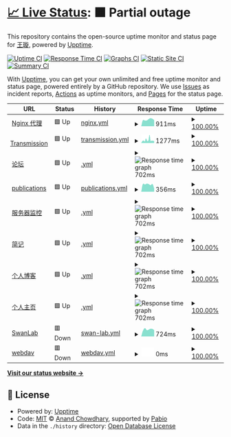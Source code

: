 # [📈 Live Status](https://shaoyaoqian.github.io/uptime): <!--live status--> **🟧 Partial outage**

This repository contains the open-source uptime monitor and status page for [王璇](https://blog.pengfeima.cn), powered by [Upptime](https://github.com/upptime/upptime).

[![Uptime CI](https://github.com/shaoyaoqian/uptime/workflows/Uptime%20CI/badge.svg)](https://github.com/shaoyaoqian/uptime/actions?query=workflow%3A%22Uptime+CI%22)
[![Response Time CI](https://github.com/shaoyaoqian/uptime/workflows/Response%20Time%20CI/badge.svg)](https://github.com/shaoyaoqian/uptime/actions?query=workflow%3A%22Response+Time+CI%22)
[![Graphs CI](https://github.com/shaoyaoqian/uptime/workflows/Graphs%20CI/badge.svg)](https://github.com/shaoyaoqian/uptime/actions?query=workflow%3A%22Graphs+CI%22)
[![Static Site CI](https://github.com/shaoyaoqian/uptime/workflows/Static%20Site%20CI/badge.svg)](https://github.com/shaoyaoqian/uptime/actions?query=workflow%3A%22Static+Site+CI%22)
[![Summary CI](https://github.com/shaoyaoqian/uptime/workflows/Summary%20CI/badge.svg)](https://github.com/shaoyaoqian/uptime/actions?query=workflow%3A%22Summary+CI%22)

With [Upptime](https://upptime.js.org), you can get your own unlimited and free uptime monitor and status page, powered entirely by a GitHub repository. We use [Issues](https://github.com/shaoyaoqian/uptime/issues) as incident reports, [Actions](https://github.com/shaoyaoqian/uptime/actions) as uptime monitors, and [Pages](https://shaoyaoqian.github.io/uptime) for the status page.

<!--start: status pages-->
<!-- This summary is generated by Upptime (https://github.com/upptime/upptime) -->
<!-- Do not edit this manually, your changes will be overwritten -->
<!-- prettier-ignore -->
| URL | Status | History | Response Time | Uptime |
| --- | ------ | ------- | ------------- | ------ |
| <img alt="" src="https://icons.duckduckgo.com/ip3/proxy.pengfeima.cn.ico" height="13"> [Nginx 代理](https://proxy.pengfeima.cn) | 🟩 Up | [nginx.yml](https://github.com/shaoyaoqian-sites/uptime/commits/HEAD/history/nginx.yml) | <details><summary><img alt="Response time graph" src="./graphs/nginx/response-time-week.png" height="20"> 911ms</summary><br><a href="https://shaoyaoqian-sites.github.io/uptime/history/nginx"><img alt="Response time 915" src="https://img.shields.io/endpoint?url=https%3A%2F%2Fraw.githubusercontent.com%2Fshaoyaoqian-sites%2Fuptime%2FHEAD%2Fapi%2Fnginx%2Fresponse-time.json"></a><br><a href="https://shaoyaoqian-sites.github.io/uptime/history/nginx"><img alt="24-hour response time 844" src="https://img.shields.io/endpoint?url=https%3A%2F%2Fraw.githubusercontent.com%2Fshaoyaoqian-sites%2Fuptime%2FHEAD%2Fapi%2Fnginx%2Fresponse-time-day.json"></a><br><a href="https://shaoyaoqian-sites.github.io/uptime/history/nginx"><img alt="7-day response time 911" src="https://img.shields.io/endpoint?url=https%3A%2F%2Fraw.githubusercontent.com%2Fshaoyaoqian-sites%2Fuptime%2FHEAD%2Fapi%2Fnginx%2Fresponse-time-week.json"></a><br><a href="https://shaoyaoqian-sites.github.io/uptime/history/nginx"><img alt="30-day response time 926" src="https://img.shields.io/endpoint?url=https%3A%2F%2Fraw.githubusercontent.com%2Fshaoyaoqian-sites%2Fuptime%2FHEAD%2Fapi%2Fnginx%2Fresponse-time-month.json"></a><br><a href="https://shaoyaoqian-sites.github.io/uptime/history/nginx"><img alt="1-year response time 915" src="https://img.shields.io/endpoint?url=https%3A%2F%2Fraw.githubusercontent.com%2Fshaoyaoqian-sites%2Fuptime%2FHEAD%2Fapi%2Fnginx%2Fresponse-time-year.json"></a></details> | <details><summary><a href="https://shaoyaoqian-sites.github.io/uptime/history/nginx">100.00%</a></summary><a href="https://shaoyaoqian-sites.github.io/uptime/history/nginx"><img alt="All-time uptime 99.81%" src="https://img.shields.io/endpoint?url=https%3A%2F%2Fraw.githubusercontent.com%2Fshaoyaoqian-sites%2Fuptime%2FHEAD%2Fapi%2Fnginx%2Fuptime.json"></a><br><a href="https://shaoyaoqian-sites.github.io/uptime/history/nginx"><img alt="24-hour uptime 100.00%" src="https://img.shields.io/endpoint?url=https%3A%2F%2Fraw.githubusercontent.com%2Fshaoyaoqian-sites%2Fuptime%2FHEAD%2Fapi%2Fnginx%2Fuptime-day.json"></a><br><a href="https://shaoyaoqian-sites.github.io/uptime/history/nginx"><img alt="7-day uptime 100.00%" src="https://img.shields.io/endpoint?url=https%3A%2F%2Fraw.githubusercontent.com%2Fshaoyaoqian-sites%2Fuptime%2FHEAD%2Fapi%2Fnginx%2Fuptime-week.json"></a><br><a href="https://shaoyaoqian-sites.github.io/uptime/history/nginx"><img alt="30-day uptime 99.94%" src="https://img.shields.io/endpoint?url=https%3A%2F%2Fraw.githubusercontent.com%2Fshaoyaoqian-sites%2Fuptime%2FHEAD%2Fapi%2Fnginx%2Fuptime-month.json"></a><br><a href="https://shaoyaoqian-sites.github.io/uptime/history/nginx"><img alt="1-year uptime 99.81%" src="https://img.shields.io/endpoint?url=https%3A%2F%2Fraw.githubusercontent.com%2Fshaoyaoqian-sites%2Fuptime%2FHEAD%2Fapi%2Fnginx%2Fuptime-year.json"></a></details>
| <img alt="" src="https://icons.duckduckgo.com/ip3/transmission.pengfeima.cn.ico" height="13"> [Transmission](https://transmission.pengfeima.cn) | 🟩 Up | [transmission.yml](https://github.com/shaoyaoqian-sites/uptime/commits/HEAD/history/transmission.yml) | <details><summary><img alt="Response time graph" src="./graphs/transmission/response-time-week.png" height="20"> 1277ms</summary><br><a href="https://shaoyaoqian-sites.github.io/uptime/history/transmission"><img alt="Response time 966" src="https://img.shields.io/endpoint?url=https%3A%2F%2Fraw.githubusercontent.com%2Fshaoyaoqian-sites%2Fuptime%2FHEAD%2Fapi%2Ftransmission%2Fresponse-time.json"></a><br><a href="https://shaoyaoqian-sites.github.io/uptime/history/transmission"><img alt="24-hour response time 892" src="https://img.shields.io/endpoint?url=https%3A%2F%2Fraw.githubusercontent.com%2Fshaoyaoqian-sites%2Fuptime%2FHEAD%2Fapi%2Ftransmission%2Fresponse-time-day.json"></a><br><a href="https://shaoyaoqian-sites.github.io/uptime/history/transmission"><img alt="7-day response time 1277" src="https://img.shields.io/endpoint?url=https%3A%2F%2Fraw.githubusercontent.com%2Fshaoyaoqian-sites%2Fuptime%2FHEAD%2Fapi%2Ftransmission%2Fresponse-time-week.json"></a><br><a href="https://shaoyaoqian-sites.github.io/uptime/history/transmission"><img alt="30-day response time 1032" src="https://img.shields.io/endpoint?url=https%3A%2F%2Fraw.githubusercontent.com%2Fshaoyaoqian-sites%2Fuptime%2FHEAD%2Fapi%2Ftransmission%2Fresponse-time-month.json"></a><br><a href="https://shaoyaoqian-sites.github.io/uptime/history/transmission"><img alt="1-year response time 966" src="https://img.shields.io/endpoint?url=https%3A%2F%2Fraw.githubusercontent.com%2Fshaoyaoqian-sites%2Fuptime%2FHEAD%2Fapi%2Ftransmission%2Fresponse-time-year.json"></a></details> | <details><summary><a href="https://shaoyaoqian-sites.github.io/uptime/history/transmission">100.00%</a></summary><a href="https://shaoyaoqian-sites.github.io/uptime/history/transmission"><img alt="All-time uptime 99.97%" src="https://img.shields.io/endpoint?url=https%3A%2F%2Fraw.githubusercontent.com%2Fshaoyaoqian-sites%2Fuptime%2FHEAD%2Fapi%2Ftransmission%2Fuptime.json"></a><br><a href="https://shaoyaoqian-sites.github.io/uptime/history/transmission"><img alt="24-hour uptime 100.00%" src="https://img.shields.io/endpoint?url=https%3A%2F%2Fraw.githubusercontent.com%2Fshaoyaoqian-sites%2Fuptime%2FHEAD%2Fapi%2Ftransmission%2Fuptime-day.json"></a><br><a href="https://shaoyaoqian-sites.github.io/uptime/history/transmission"><img alt="7-day uptime 100.00%" src="https://img.shields.io/endpoint?url=https%3A%2F%2Fraw.githubusercontent.com%2Fshaoyaoqian-sites%2Fuptime%2FHEAD%2Fapi%2Ftransmission%2Fuptime-week.json"></a><br><a href="https://shaoyaoqian-sites.github.io/uptime/history/transmission"><img alt="30-day uptime 100.00%" src="https://img.shields.io/endpoint?url=https%3A%2F%2Fraw.githubusercontent.com%2Fshaoyaoqian-sites%2Fuptime%2FHEAD%2Fapi%2Ftransmission%2Fuptime-month.json"></a><br><a href="https://shaoyaoqian-sites.github.io/uptime/history/transmission"><img alt="1-year uptime 99.97%" src="https://img.shields.io/endpoint?url=https%3A%2F%2Fraw.githubusercontent.com%2Fshaoyaoqian-sites%2Fuptime%2FHEAD%2Fapi%2Ftransmission%2Fuptime-year.json"></a></details>
| <img alt="" src="https://icons.duckduckgo.com/ip3/talk.pengfeima.cn.ico" height="13"> [论坛](https://talk.pengfeima.cn) | 🟩 Up | [.yml](https://github.com/shaoyaoqian-sites/uptime/commits/HEAD/history/.yml) | <details><summary><img alt="Response time graph" src="./graphs//response-time-week.png" height="20"> 702ms</summary><br><a href="https://shaoyaoqian-sites.github.io/uptime/history/"><img alt="Response time 783" src="https://img.shields.io/endpoint?url=https%3A%2F%2Fraw.githubusercontent.com%2Fshaoyaoqian-sites%2Fuptime%2FHEAD%2Fapi%2F%2Fresponse-time.json"></a><br><a href="https://shaoyaoqian-sites.github.io/uptime/history/"><img alt="24-hour response time 633" src="https://img.shields.io/endpoint?url=https%3A%2F%2Fraw.githubusercontent.com%2Fshaoyaoqian-sites%2Fuptime%2FHEAD%2Fapi%2F%2Fresponse-time-day.json"></a><br><a href="https://shaoyaoqian-sites.github.io/uptime/history/"><img alt="7-day response time 702" src="https://img.shields.io/endpoint?url=https%3A%2F%2Fraw.githubusercontent.com%2Fshaoyaoqian-sites%2Fuptime%2FHEAD%2Fapi%2F%2Fresponse-time-week.json"></a><br><a href="https://shaoyaoqian-sites.github.io/uptime/history/"><img alt="30-day response time 708" src="https://img.shields.io/endpoint?url=https%3A%2F%2Fraw.githubusercontent.com%2Fshaoyaoqian-sites%2Fuptime%2FHEAD%2Fapi%2F%2Fresponse-time-month.json"></a><br><a href="https://shaoyaoqian-sites.github.io/uptime/history/"><img alt="1-year response time 783" src="https://img.shields.io/endpoint?url=https%3A%2F%2Fraw.githubusercontent.com%2Fshaoyaoqian-sites%2Fuptime%2FHEAD%2Fapi%2F%2Fresponse-time-year.json"></a></details> | <details><summary><a href="https://shaoyaoqian-sites.github.io/uptime/history/">100.00%</a></summary><a href="https://shaoyaoqian-sites.github.io/uptime/history/"><img alt="All-time uptime 62.14%" src="https://img.shields.io/endpoint?url=https%3A%2F%2Fraw.githubusercontent.com%2Fshaoyaoqian-sites%2Fuptime%2FHEAD%2Fapi%2F%2Fuptime.json"></a><br><a href="https://shaoyaoqian-sites.github.io/uptime/history/"><img alt="24-hour uptime 100.00%" src="https://img.shields.io/endpoint?url=https%3A%2F%2Fraw.githubusercontent.com%2Fshaoyaoqian-sites%2Fuptime%2FHEAD%2Fapi%2F%2Fuptime-day.json"></a><br><a href="https://shaoyaoqian-sites.github.io/uptime/history/"><img alt="7-day uptime 100.00%" src="https://img.shields.io/endpoint?url=https%3A%2F%2Fraw.githubusercontent.com%2Fshaoyaoqian-sites%2Fuptime%2FHEAD%2Fapi%2F%2Fuptime-week.json"></a><br><a href="https://shaoyaoqian-sites.github.io/uptime/history/"><img alt="30-day uptime 99.94%" src="https://img.shields.io/endpoint?url=https%3A%2F%2Fraw.githubusercontent.com%2Fshaoyaoqian-sites%2Fuptime%2FHEAD%2Fapi%2F%2Fuptime-month.json"></a><br><a href="https://shaoyaoqian-sites.github.io/uptime/history/"><img alt="1-year uptime 62.14%" src="https://img.shields.io/endpoint?url=https%3A%2F%2Fraw.githubusercontent.com%2Fshaoyaoqian-sites%2Fuptime%2FHEAD%2Fapi%2F%2Fuptime-year.json"></a></details>
| <img alt="" src="https://icons.duckduckgo.com/ip3/publications.pengfeima.cn.ico" height="13"> [publications](https://publications.pengfeima.cn/publications) | 🟩 Up | [publications.yml](https://github.com/shaoyaoqian-sites/uptime/commits/HEAD/history/publications.yml) | <details><summary><img alt="Response time graph" src="./graphs/publications/response-time-week.png" height="20"> 356ms</summary><br><a href="https://shaoyaoqian-sites.github.io/uptime/history/publications"><img alt="Response time 324" src="https://img.shields.io/endpoint?url=https%3A%2F%2Fraw.githubusercontent.com%2Fshaoyaoqian-sites%2Fuptime%2FHEAD%2Fapi%2Fpublications%2Fresponse-time.json"></a><br><a href="https://shaoyaoqian-sites.github.io/uptime/history/publications"><img alt="24-hour response time 157" src="https://img.shields.io/endpoint?url=https%3A%2F%2Fraw.githubusercontent.com%2Fshaoyaoqian-sites%2Fuptime%2FHEAD%2Fapi%2Fpublications%2Fresponse-time-day.json"></a><br><a href="https://shaoyaoqian-sites.github.io/uptime/history/publications"><img alt="7-day response time 356" src="https://img.shields.io/endpoint?url=https%3A%2F%2Fraw.githubusercontent.com%2Fshaoyaoqian-sites%2Fuptime%2FHEAD%2Fapi%2Fpublications%2Fresponse-time-week.json"></a><br><a href="https://shaoyaoqian-sites.github.io/uptime/history/publications"><img alt="30-day response time 329" src="https://img.shields.io/endpoint?url=https%3A%2F%2Fraw.githubusercontent.com%2Fshaoyaoqian-sites%2Fuptime%2FHEAD%2Fapi%2Fpublications%2Fresponse-time-month.json"></a><br><a href="https://shaoyaoqian-sites.github.io/uptime/history/publications"><img alt="1-year response time 324" src="https://img.shields.io/endpoint?url=https%3A%2F%2Fraw.githubusercontent.com%2Fshaoyaoqian-sites%2Fuptime%2FHEAD%2Fapi%2Fpublications%2Fresponse-time-year.json"></a></details> | <details><summary><a href="https://shaoyaoqian-sites.github.io/uptime/history/publications">100.00%</a></summary><a href="https://shaoyaoqian-sites.github.io/uptime/history/publications"><img alt="All-time uptime 76.81%" src="https://img.shields.io/endpoint?url=https%3A%2F%2Fraw.githubusercontent.com%2Fshaoyaoqian-sites%2Fuptime%2FHEAD%2Fapi%2Fpublications%2Fuptime.json"></a><br><a href="https://shaoyaoqian-sites.github.io/uptime/history/publications"><img alt="24-hour uptime 100.00%" src="https://img.shields.io/endpoint?url=https%3A%2F%2Fraw.githubusercontent.com%2Fshaoyaoqian-sites%2Fuptime%2FHEAD%2Fapi%2Fpublications%2Fuptime-day.json"></a><br><a href="https://shaoyaoqian-sites.github.io/uptime/history/publications"><img alt="7-day uptime 100.00%" src="https://img.shields.io/endpoint?url=https%3A%2F%2Fraw.githubusercontent.com%2Fshaoyaoqian-sites%2Fuptime%2FHEAD%2Fapi%2Fpublications%2Fuptime-week.json"></a><br><a href="https://shaoyaoqian-sites.github.io/uptime/history/publications"><img alt="30-day uptime 100.00%" src="https://img.shields.io/endpoint?url=https%3A%2F%2Fraw.githubusercontent.com%2Fshaoyaoqian-sites%2Fuptime%2FHEAD%2Fapi%2Fpublications%2Fuptime-month.json"></a><br><a href="https://shaoyaoqian-sites.github.io/uptime/history/publications"><img alt="1-year uptime 76.81%" src="https://img.shields.io/endpoint?url=https%3A%2F%2Fraw.githubusercontent.com%2Fshaoyaoqian-sites%2Fuptime%2FHEAD%2Fapi%2Fpublications%2Fuptime-year.json"></a></details>
| <img alt="" src="https://icons.duckduckgo.com/ip3/beszel.pengfeima.cn.ico" height="13"> [服务器监控](https://beszel.pengfeima.cn) | 🟩 Up | [.yml](https://github.com/shaoyaoqian-sites/uptime/commits/HEAD/history/.yml) | <details><summary><img alt="Response time graph" src="./graphs//response-time-week.png" height="20"> 702ms</summary><br><a href="https://shaoyaoqian-sites.github.io/uptime/history/"><img alt="Response time 783" src="https://img.shields.io/endpoint?url=https%3A%2F%2Fraw.githubusercontent.com%2Fshaoyaoqian-sites%2Fuptime%2FHEAD%2Fapi%2F%2Fresponse-time.json"></a><br><a href="https://shaoyaoqian-sites.github.io/uptime/history/"><img alt="24-hour response time 633" src="https://img.shields.io/endpoint?url=https%3A%2F%2Fraw.githubusercontent.com%2Fshaoyaoqian-sites%2Fuptime%2FHEAD%2Fapi%2F%2Fresponse-time-day.json"></a><br><a href="https://shaoyaoqian-sites.github.io/uptime/history/"><img alt="7-day response time 702" src="https://img.shields.io/endpoint?url=https%3A%2F%2Fraw.githubusercontent.com%2Fshaoyaoqian-sites%2Fuptime%2FHEAD%2Fapi%2F%2Fresponse-time-week.json"></a><br><a href="https://shaoyaoqian-sites.github.io/uptime/history/"><img alt="30-day response time 708" src="https://img.shields.io/endpoint?url=https%3A%2F%2Fraw.githubusercontent.com%2Fshaoyaoqian-sites%2Fuptime%2FHEAD%2Fapi%2F%2Fresponse-time-month.json"></a><br><a href="https://shaoyaoqian-sites.github.io/uptime/history/"><img alt="1-year response time 783" src="https://img.shields.io/endpoint?url=https%3A%2F%2Fraw.githubusercontent.com%2Fshaoyaoqian-sites%2Fuptime%2FHEAD%2Fapi%2F%2Fresponse-time-year.json"></a></details> | <details><summary><a href="https://shaoyaoqian-sites.github.io/uptime/history/">100.00%</a></summary><a href="https://shaoyaoqian-sites.github.io/uptime/history/"><img alt="All-time uptime 62.14%" src="https://img.shields.io/endpoint?url=https%3A%2F%2Fraw.githubusercontent.com%2Fshaoyaoqian-sites%2Fuptime%2FHEAD%2Fapi%2F%2Fuptime.json"></a><br><a href="https://shaoyaoqian-sites.github.io/uptime/history/"><img alt="24-hour uptime 100.00%" src="https://img.shields.io/endpoint?url=https%3A%2F%2Fraw.githubusercontent.com%2Fshaoyaoqian-sites%2Fuptime%2FHEAD%2Fapi%2F%2Fuptime-day.json"></a><br><a href="https://shaoyaoqian-sites.github.io/uptime/history/"><img alt="7-day uptime 100.00%" src="https://img.shields.io/endpoint?url=https%3A%2F%2Fraw.githubusercontent.com%2Fshaoyaoqian-sites%2Fuptime%2FHEAD%2Fapi%2F%2Fuptime-week.json"></a><br><a href="https://shaoyaoqian-sites.github.io/uptime/history/"><img alt="30-day uptime 99.94%" src="https://img.shields.io/endpoint?url=https%3A%2F%2Fraw.githubusercontent.com%2Fshaoyaoqian-sites%2Fuptime%2FHEAD%2Fapi%2F%2Fuptime-month.json"></a><br><a href="https://shaoyaoqian-sites.github.io/uptime/history/"><img alt="1-year uptime 62.14%" src="https://img.shields.io/endpoint?url=https%3A%2F%2Fraw.githubusercontent.com%2Fshaoyaoqian-sites%2Fuptime%2FHEAD%2Fapi%2F%2Fuptime-year.json"></a></details>
| <img alt="" src="https://icons.duckduckgo.com/ip3/memory.pengfeima.cn.ico" height="13"> [简记](https://memory.pengfeima.cn) | 🟩 Up | [.yml](https://github.com/shaoyaoqian-sites/uptime/commits/HEAD/history/.yml) | <details><summary><img alt="Response time graph" src="./graphs//response-time-week.png" height="20"> 702ms</summary><br><a href="https://shaoyaoqian-sites.github.io/uptime/history/"><img alt="Response time 783" src="https://img.shields.io/endpoint?url=https%3A%2F%2Fraw.githubusercontent.com%2Fshaoyaoqian-sites%2Fuptime%2FHEAD%2Fapi%2F%2Fresponse-time.json"></a><br><a href="https://shaoyaoqian-sites.github.io/uptime/history/"><img alt="24-hour response time 633" src="https://img.shields.io/endpoint?url=https%3A%2F%2Fraw.githubusercontent.com%2Fshaoyaoqian-sites%2Fuptime%2FHEAD%2Fapi%2F%2Fresponse-time-day.json"></a><br><a href="https://shaoyaoqian-sites.github.io/uptime/history/"><img alt="7-day response time 702" src="https://img.shields.io/endpoint?url=https%3A%2F%2Fraw.githubusercontent.com%2Fshaoyaoqian-sites%2Fuptime%2FHEAD%2Fapi%2F%2Fresponse-time-week.json"></a><br><a href="https://shaoyaoqian-sites.github.io/uptime/history/"><img alt="30-day response time 708" src="https://img.shields.io/endpoint?url=https%3A%2F%2Fraw.githubusercontent.com%2Fshaoyaoqian-sites%2Fuptime%2FHEAD%2Fapi%2F%2Fresponse-time-month.json"></a><br><a href="https://shaoyaoqian-sites.github.io/uptime/history/"><img alt="1-year response time 783" src="https://img.shields.io/endpoint?url=https%3A%2F%2Fraw.githubusercontent.com%2Fshaoyaoqian-sites%2Fuptime%2FHEAD%2Fapi%2F%2Fresponse-time-year.json"></a></details> | <details><summary><a href="https://shaoyaoqian-sites.github.io/uptime/history/">100.00%</a></summary><a href="https://shaoyaoqian-sites.github.io/uptime/history/"><img alt="All-time uptime 62.14%" src="https://img.shields.io/endpoint?url=https%3A%2F%2Fraw.githubusercontent.com%2Fshaoyaoqian-sites%2Fuptime%2FHEAD%2Fapi%2F%2Fuptime.json"></a><br><a href="https://shaoyaoqian-sites.github.io/uptime/history/"><img alt="24-hour uptime 100.00%" src="https://img.shields.io/endpoint?url=https%3A%2F%2Fraw.githubusercontent.com%2Fshaoyaoqian-sites%2Fuptime%2FHEAD%2Fapi%2F%2Fuptime-day.json"></a><br><a href="https://shaoyaoqian-sites.github.io/uptime/history/"><img alt="7-day uptime 100.00%" src="https://img.shields.io/endpoint?url=https%3A%2F%2Fraw.githubusercontent.com%2Fshaoyaoqian-sites%2Fuptime%2FHEAD%2Fapi%2F%2Fuptime-week.json"></a><br><a href="https://shaoyaoqian-sites.github.io/uptime/history/"><img alt="30-day uptime 99.94%" src="https://img.shields.io/endpoint?url=https%3A%2F%2Fraw.githubusercontent.com%2Fshaoyaoqian-sites%2Fuptime%2FHEAD%2Fapi%2F%2Fuptime-month.json"></a><br><a href="https://shaoyaoqian-sites.github.io/uptime/history/"><img alt="1-year uptime 62.14%" src="https://img.shields.io/endpoint?url=https%3A%2F%2Fraw.githubusercontent.com%2Fshaoyaoqian-sites%2Fuptime%2FHEAD%2Fapi%2F%2Fuptime-year.json"></a></details>
| <img alt="" src="https://icons.duckduckgo.com/ip3/blog.pengfeima.cn.ico" height="13"> [个人博客](https://blog.pengfeima.cn) | 🟩 Up | [.yml](https://github.com/shaoyaoqian-sites/uptime/commits/HEAD/history/.yml) | <details><summary><img alt="Response time graph" src="./graphs//response-time-week.png" height="20"> 702ms</summary><br><a href="https://shaoyaoqian-sites.github.io/uptime/history/"><img alt="Response time 783" src="https://img.shields.io/endpoint?url=https%3A%2F%2Fraw.githubusercontent.com%2Fshaoyaoqian-sites%2Fuptime%2FHEAD%2Fapi%2F%2Fresponse-time.json"></a><br><a href="https://shaoyaoqian-sites.github.io/uptime/history/"><img alt="24-hour response time 633" src="https://img.shields.io/endpoint?url=https%3A%2F%2Fraw.githubusercontent.com%2Fshaoyaoqian-sites%2Fuptime%2FHEAD%2Fapi%2F%2Fresponse-time-day.json"></a><br><a href="https://shaoyaoqian-sites.github.io/uptime/history/"><img alt="7-day response time 702" src="https://img.shields.io/endpoint?url=https%3A%2F%2Fraw.githubusercontent.com%2Fshaoyaoqian-sites%2Fuptime%2FHEAD%2Fapi%2F%2Fresponse-time-week.json"></a><br><a href="https://shaoyaoqian-sites.github.io/uptime/history/"><img alt="30-day response time 708" src="https://img.shields.io/endpoint?url=https%3A%2F%2Fraw.githubusercontent.com%2Fshaoyaoqian-sites%2Fuptime%2FHEAD%2Fapi%2F%2Fresponse-time-month.json"></a><br><a href="https://shaoyaoqian-sites.github.io/uptime/history/"><img alt="1-year response time 783" src="https://img.shields.io/endpoint?url=https%3A%2F%2Fraw.githubusercontent.com%2Fshaoyaoqian-sites%2Fuptime%2FHEAD%2Fapi%2F%2Fresponse-time-year.json"></a></details> | <details><summary><a href="https://shaoyaoqian-sites.github.io/uptime/history/">100.00%</a></summary><a href="https://shaoyaoqian-sites.github.io/uptime/history/"><img alt="All-time uptime 62.14%" src="https://img.shields.io/endpoint?url=https%3A%2F%2Fraw.githubusercontent.com%2Fshaoyaoqian-sites%2Fuptime%2FHEAD%2Fapi%2F%2Fuptime.json"></a><br><a href="https://shaoyaoqian-sites.github.io/uptime/history/"><img alt="24-hour uptime 100.00%" src="https://img.shields.io/endpoint?url=https%3A%2F%2Fraw.githubusercontent.com%2Fshaoyaoqian-sites%2Fuptime%2FHEAD%2Fapi%2F%2Fuptime-day.json"></a><br><a href="https://shaoyaoqian-sites.github.io/uptime/history/"><img alt="7-day uptime 100.00%" src="https://img.shields.io/endpoint?url=https%3A%2F%2Fraw.githubusercontent.com%2Fshaoyaoqian-sites%2Fuptime%2FHEAD%2Fapi%2F%2Fuptime-week.json"></a><br><a href="https://shaoyaoqian-sites.github.io/uptime/history/"><img alt="30-day uptime 99.94%" src="https://img.shields.io/endpoint?url=https%3A%2F%2Fraw.githubusercontent.com%2Fshaoyaoqian-sites%2Fuptime%2FHEAD%2Fapi%2F%2Fuptime-month.json"></a><br><a href="https://shaoyaoqian-sites.github.io/uptime/history/"><img alt="1-year uptime 62.14%" src="https://img.shields.io/endpoint?url=https%3A%2F%2Fraw.githubusercontent.com%2Fshaoyaoqian-sites%2Fuptime%2FHEAD%2Fapi%2F%2Fuptime-year.json"></a></details>
| <img alt="" src="https://icons.duckduckgo.com/ip3/pengfeima.cn.ico" height="13"> [个人主页](https://pengfeima.cn) | 🟩 Up | [.yml](https://github.com/shaoyaoqian-sites/uptime/commits/HEAD/history/.yml) | <details><summary><img alt="Response time graph" src="./graphs//response-time-week.png" height="20"> 702ms</summary><br><a href="https://shaoyaoqian-sites.github.io/uptime/history/"><img alt="Response time 783" src="https://img.shields.io/endpoint?url=https%3A%2F%2Fraw.githubusercontent.com%2Fshaoyaoqian-sites%2Fuptime%2FHEAD%2Fapi%2F%2Fresponse-time.json"></a><br><a href="https://shaoyaoqian-sites.github.io/uptime/history/"><img alt="24-hour response time 633" src="https://img.shields.io/endpoint?url=https%3A%2F%2Fraw.githubusercontent.com%2Fshaoyaoqian-sites%2Fuptime%2FHEAD%2Fapi%2F%2Fresponse-time-day.json"></a><br><a href="https://shaoyaoqian-sites.github.io/uptime/history/"><img alt="7-day response time 702" src="https://img.shields.io/endpoint?url=https%3A%2F%2Fraw.githubusercontent.com%2Fshaoyaoqian-sites%2Fuptime%2FHEAD%2Fapi%2F%2Fresponse-time-week.json"></a><br><a href="https://shaoyaoqian-sites.github.io/uptime/history/"><img alt="30-day response time 708" src="https://img.shields.io/endpoint?url=https%3A%2F%2Fraw.githubusercontent.com%2Fshaoyaoqian-sites%2Fuptime%2FHEAD%2Fapi%2F%2Fresponse-time-month.json"></a><br><a href="https://shaoyaoqian-sites.github.io/uptime/history/"><img alt="1-year response time 783" src="https://img.shields.io/endpoint?url=https%3A%2F%2Fraw.githubusercontent.com%2Fshaoyaoqian-sites%2Fuptime%2FHEAD%2Fapi%2F%2Fresponse-time-year.json"></a></details> | <details><summary><a href="https://shaoyaoqian-sites.github.io/uptime/history/">100.00%</a></summary><a href="https://shaoyaoqian-sites.github.io/uptime/history/"><img alt="All-time uptime 62.14%" src="https://img.shields.io/endpoint?url=https%3A%2F%2Fraw.githubusercontent.com%2Fshaoyaoqian-sites%2Fuptime%2FHEAD%2Fapi%2F%2Fuptime.json"></a><br><a href="https://shaoyaoqian-sites.github.io/uptime/history/"><img alt="24-hour uptime 100.00%" src="https://img.shields.io/endpoint?url=https%3A%2F%2Fraw.githubusercontent.com%2Fshaoyaoqian-sites%2Fuptime%2FHEAD%2Fapi%2F%2Fuptime-day.json"></a><br><a href="https://shaoyaoqian-sites.github.io/uptime/history/"><img alt="7-day uptime 100.00%" src="https://img.shields.io/endpoint?url=https%3A%2F%2Fraw.githubusercontent.com%2Fshaoyaoqian-sites%2Fuptime%2FHEAD%2Fapi%2F%2Fuptime-week.json"></a><br><a href="https://shaoyaoqian-sites.github.io/uptime/history/"><img alt="30-day uptime 99.94%" src="https://img.shields.io/endpoint?url=https%3A%2F%2Fraw.githubusercontent.com%2Fshaoyaoqian-sites%2Fuptime%2FHEAD%2Fapi%2F%2Fuptime-month.json"></a><br><a href="https://shaoyaoqian-sites.github.io/uptime/history/"><img alt="1-year uptime 62.14%" src="https://img.shields.io/endpoint?url=https%3A%2F%2Fraw.githubusercontent.com%2Fshaoyaoqian-sites%2Fuptime%2FHEAD%2Fapi%2F%2Fuptime-year.json"></a></details>
| <img alt="" src="https://icons.duckduckgo.com/ip3/swanlab.pengfeima.cn.ico" height="13"> [SwanLab](https://swanlab.pengfeima.cn) | 🟥 Down | [swan-lab.yml](https://github.com/shaoyaoqian-sites/uptime/commits/HEAD/history/swan-lab.yml) | <details><summary><img alt="Response time graph" src="./graphs/swan-lab/response-time-week.png" height="20"> 724ms</summary><br><a href="https://shaoyaoqian-sites.github.io/uptime/history/swan-lab"><img alt="Response time 1120" src="https://img.shields.io/endpoint?url=https%3A%2F%2Fraw.githubusercontent.com%2Fshaoyaoqian-sites%2Fuptime%2FHEAD%2Fapi%2Fswan-lab%2Fresponse-time.json"></a><br><a href="https://shaoyaoqian-sites.github.io/uptime/history/swan-lab"><img alt="24-hour response time 665" src="https://img.shields.io/endpoint?url=https%3A%2F%2Fraw.githubusercontent.com%2Fshaoyaoqian-sites%2Fuptime%2FHEAD%2Fapi%2Fswan-lab%2Fresponse-time-day.json"></a><br><a href="https://shaoyaoqian-sites.github.io/uptime/history/swan-lab"><img alt="7-day response time 724" src="https://img.shields.io/endpoint?url=https%3A%2F%2Fraw.githubusercontent.com%2Fshaoyaoqian-sites%2Fuptime%2FHEAD%2Fapi%2Fswan-lab%2Fresponse-time-week.json"></a><br><a href="https://shaoyaoqian-sites.github.io/uptime/history/swan-lab"><img alt="30-day response time 777" src="https://img.shields.io/endpoint?url=https%3A%2F%2Fraw.githubusercontent.com%2Fshaoyaoqian-sites%2Fuptime%2FHEAD%2Fapi%2Fswan-lab%2Fresponse-time-month.json"></a><br><a href="https://shaoyaoqian-sites.github.io/uptime/history/swan-lab"><img alt="1-year response time 1120" src="https://img.shields.io/endpoint?url=https%3A%2F%2Fraw.githubusercontent.com%2Fshaoyaoqian-sites%2Fuptime%2FHEAD%2Fapi%2Fswan-lab%2Fresponse-time-year.json"></a></details> | <details><summary><a href="https://shaoyaoqian-sites.github.io/uptime/history/swan-lab">100.00%</a></summary><a href="https://shaoyaoqian-sites.github.io/uptime/history/swan-lab"><img alt="All-time uptime 96.59%" src="https://img.shields.io/endpoint?url=https%3A%2F%2Fraw.githubusercontent.com%2Fshaoyaoqian-sites%2Fuptime%2FHEAD%2Fapi%2Fswan-lab%2Fuptime.json"></a><br><a href="https://shaoyaoqian-sites.github.io/uptime/history/swan-lab"><img alt="24-hour uptime 100.00%" src="https://img.shields.io/endpoint?url=https%3A%2F%2Fraw.githubusercontent.com%2Fshaoyaoqian-sites%2Fuptime%2FHEAD%2Fapi%2Fswan-lab%2Fuptime-day.json"></a><br><a href="https://shaoyaoqian-sites.github.io/uptime/history/swan-lab"><img alt="7-day uptime 100.00%" src="https://img.shields.io/endpoint?url=https%3A%2F%2Fraw.githubusercontent.com%2Fshaoyaoqian-sites%2Fuptime%2FHEAD%2Fapi%2Fswan-lab%2Fuptime-week.json"></a><br><a href="https://shaoyaoqian-sites.github.io/uptime/history/swan-lab"><img alt="30-day uptime 100.00%" src="https://img.shields.io/endpoint?url=https%3A%2F%2Fraw.githubusercontent.com%2Fshaoyaoqian-sites%2Fuptime%2FHEAD%2Fapi%2Fswan-lab%2Fuptime-month.json"></a><br><a href="https://shaoyaoqian-sites.github.io/uptime/history/swan-lab"><img alt="1-year uptime 96.59%" src="https://img.shields.io/endpoint?url=https%3A%2F%2Fraw.githubusercontent.com%2Fshaoyaoqian-sites%2Fuptime%2FHEAD%2Fapi%2Fswan-lab%2Fuptime-year.json"></a></details>
| <img alt="" src="https://icons.duckduckgo.com/ip3/webdav.pengfeima.cn.ico" height="13"> [webdav](https://webdav.pengfeima.cn) | 🟥 Down | [webdav.yml](https://github.com/shaoyaoqian-sites/uptime/commits/HEAD/history/webdav.yml) | <details><summary><img alt="Response time graph" src="./graphs/webdav/response-time-week.png" height="20"> 0ms</summary><br><a href="https://shaoyaoqian-sites.github.io/uptime/history/webdav"><img alt="Response time 0" src="https://img.shields.io/endpoint?url=https%3A%2F%2Fraw.githubusercontent.com%2Fshaoyaoqian-sites%2Fuptime%2FHEAD%2Fapi%2Fwebdav%2Fresponse-time.json"></a><br><a href="https://shaoyaoqian-sites.github.io/uptime/history/webdav"><img alt="24-hour response time 0" src="https://img.shields.io/endpoint?url=https%3A%2F%2Fraw.githubusercontent.com%2Fshaoyaoqian-sites%2Fuptime%2FHEAD%2Fapi%2Fwebdav%2Fresponse-time-day.json"></a><br><a href="https://shaoyaoqian-sites.github.io/uptime/history/webdav"><img alt="7-day response time 0" src="https://img.shields.io/endpoint?url=https%3A%2F%2Fraw.githubusercontent.com%2Fshaoyaoqian-sites%2Fuptime%2FHEAD%2Fapi%2Fwebdav%2Fresponse-time-week.json"></a><br><a href="https://shaoyaoqian-sites.github.io/uptime/history/webdav"><img alt="30-day response time 0" src="https://img.shields.io/endpoint?url=https%3A%2F%2Fraw.githubusercontent.com%2Fshaoyaoqian-sites%2Fuptime%2FHEAD%2Fapi%2Fwebdav%2Fresponse-time-month.json"></a><br><a href="https://shaoyaoqian-sites.github.io/uptime/history/webdav"><img alt="1-year response time 0" src="https://img.shields.io/endpoint?url=https%3A%2F%2Fraw.githubusercontent.com%2Fshaoyaoqian-sites%2Fuptime%2FHEAD%2Fapi%2Fwebdav%2Fresponse-time-year.json"></a></details> | <details><summary><a href="https://shaoyaoqian-sites.github.io/uptime/history/webdav">100.00%</a></summary><a href="https://shaoyaoqian-sites.github.io/uptime/history/webdav"><img alt="All-time uptime 85.54%" src="https://img.shields.io/endpoint?url=https%3A%2F%2Fraw.githubusercontent.com%2Fshaoyaoqian-sites%2Fuptime%2FHEAD%2Fapi%2Fwebdav%2Fuptime.json"></a><br><a href="https://shaoyaoqian-sites.github.io/uptime/history/webdav"><img alt="24-hour uptime 100.00%" src="https://img.shields.io/endpoint?url=https%3A%2F%2Fraw.githubusercontent.com%2Fshaoyaoqian-sites%2Fuptime%2FHEAD%2Fapi%2Fwebdav%2Fuptime-day.json"></a><br><a href="https://shaoyaoqian-sites.github.io/uptime/history/webdav"><img alt="7-day uptime 100.00%" src="https://img.shields.io/endpoint?url=https%3A%2F%2Fraw.githubusercontent.com%2Fshaoyaoqian-sites%2Fuptime%2FHEAD%2Fapi%2Fwebdav%2Fuptime-week.json"></a><br><a href="https://shaoyaoqian-sites.github.io/uptime/history/webdav"><img alt="30-day uptime 100.00%" src="https://img.shields.io/endpoint?url=https%3A%2F%2Fraw.githubusercontent.com%2Fshaoyaoqian-sites%2Fuptime%2FHEAD%2Fapi%2Fwebdav%2Fuptime-month.json"></a><br><a href="https://shaoyaoqian-sites.github.io/uptime/history/webdav"><img alt="1-year uptime 85.54%" src="https://img.shields.io/endpoint?url=https%3A%2F%2Fraw.githubusercontent.com%2Fshaoyaoqian-sites%2Fuptime%2FHEAD%2Fapi%2Fwebdav%2Fuptime-year.json"></a></details>

<!--end: status pages-->

[**Visit our status website →**](https://shaoyaoqian.github.io/uptime)

## 📄 License

- Powered by: [Upptime](https://github.com/upptime/upptime)
- Code: [MIT](./LICENSE) © [Anand Chowdhary](https://anandchowdhary.com), supported by [Pabio](https://pabio.com)
- Data in the `./history` directory: [Open Database License](https://opendatacommons.org/licenses/odbl/1-0/)
